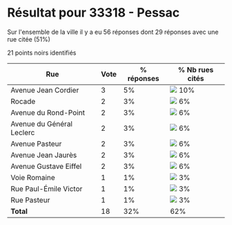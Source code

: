 # Résultat pour 33318 - Pessac

Sur l'ensemble de la ville il y a eu 56 réponses dont 29 réponses avec une rue citée (51%)

21 points noirs identifiés

| Rue | Vote | % réponses | % Nb rues cités|
|-----|------|------------|----------------|
| Avenue Jean Cordier | 3 | 5% | <img src="../../img/bar_10.gif" />&nbsp;10%|
| Rocade | 2 | 3% | <img src="../../img/bar_6.gif" />&nbsp;6%|
| Avenue du Rond-Point | 2 | 3% | <img src="../../img/bar_6.gif" />&nbsp;6%|
| Avenue du Général Leclerc | 2 | 3% | <img src="../../img/bar_6.gif" />&nbsp;6%|
| Avenue Pasteur | 2 | 3% | <img src="../../img/bar_6.gif" />&nbsp;6%|
| Avenue Jean Jaurès | 2 | 3% | <img src="../../img/bar_6.gif" />&nbsp;6%|
| Avenue Gustave Eiffel | 2 | 3% | <img src="../../img/bar_6.gif" />&nbsp;6%|
| Voie Romaine | 1 | 1% | <img src="../../img/bar_3.gif" />&nbsp;3%|
| Rue Paul-Émile Victor | 1 | 1% | <img src="../../img/bar_3.gif" />&nbsp;3%|
| Rue Pasteur | 1 | 1% | <img src="../../img/bar_3.gif" />&nbsp;3%|
| **Total** | 18 | 32% | 62%|
